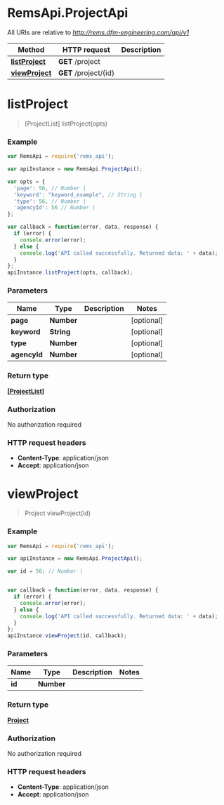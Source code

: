 # RemsApi.ProjectApi

All URIs are relative to *http://rems.dfm-engineering.com/api/v1*

Method | HTTP request | Description
------------- | ------------- | -------------
[**listProject**](ProjectApi.md#listProject) | **GET** /project | 
[**viewProject**](ProjectApi.md#viewProject) | **GET** /project/{id} | 


<a name="listProject"></a>
# **listProject**
> [ProjectList] listProject(opts)



### Example
```javascript
var RemsApi = require('rems_api');

var apiInstance = new RemsApi.ProjectApi();

var opts = { 
  'page': 56, // Number | 
  'keyword': "keyword_example", // String | 
  'type': 56, // Number | 
  'agencyId': 56 // Number | 
};

var callback = function(error, data, response) {
  if (error) {
    console.error(error);
  } else {
    console.log('API called successfully. Returned data: ' + data);
  }
};
apiInstance.listProject(opts, callback);
```

### Parameters

Name | Type | Description  | Notes
------------- | ------------- | ------------- | -------------
 **page** | **Number**|  | [optional] 
 **keyword** | **String**|  | [optional] 
 **type** | **Number**|  | [optional] 
 **agencyId** | **Number**|  | [optional] 

### Return type

[**[ProjectList]**](ProjectList.md)

### Authorization

No authorization required

### HTTP request headers

 - **Content-Type**: application/json
 - **Accept**: application/json

<a name="viewProject"></a>
# **viewProject**
> Project viewProject(id)



### Example
```javascript
var RemsApi = require('rems_api');

var apiInstance = new RemsApi.ProjectApi();

var id = 56; // Number | 


var callback = function(error, data, response) {
  if (error) {
    console.error(error);
  } else {
    console.log('API called successfully. Returned data: ' + data);
  }
};
apiInstance.viewProject(id, callback);
```

### Parameters

Name | Type | Description  | Notes
------------- | ------------- | ------------- | -------------
 **id** | **Number**|  | 

### Return type

[**Project**](Project.md)

### Authorization

No authorization required

### HTTP request headers

 - **Content-Type**: application/json
 - **Accept**: application/json

